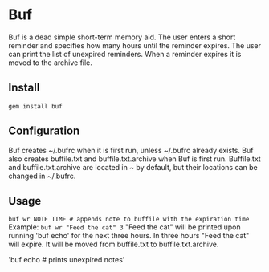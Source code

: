 # Buf

Buf is a dead simple short-term memory aid. The user enters a short reminder and specifies how many hours until the reminder expires. The user can print the list of unexpired reminders. When a reminder expires it is moved to the archive file.

## Install

`gem install buf`

## Configuration

Buf creates ~/.bufrc when it is first run, unless ~/.bufrc already exists. Buf also creates buffile.txt and buffile.txt.archive when Buf is first run. Buffile.txt and buffile.txt.archive are located in ~ by default, but their locations can be changed in ~/.bufrc.

## Usage

`buf wr NOTE TIME # appends note to buffile with the expiration time`
Example:
`buf wr "Feed the cat" 3`
"Feed the cat" will be printed upon running 'buf echo' for the next three hours. In three hours "Feed the cat" will expire. It will be moved from buffile.txt to buffile.txt.archive.

'buf echo # prints unexpired notes'
